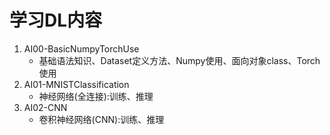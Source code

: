 # 学习DL内容
1. AI00-BasicNumpyTorchUse
    - 基础语法知识、Dataset定义方法、Numpy使用、面向对象class、Torch使用
2. AI01-MNISTClassification
    - 神经网络(全连接):训练、推理
3. AI02-CNN
    - 卷积神经网络(CNN):训练、推理
